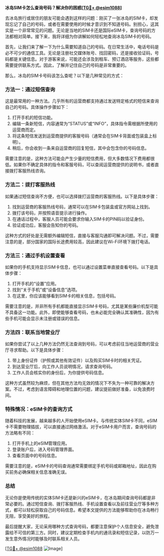 **冰岛SIM卡怎么查询号码？解决你的困惑[[TG💪+ @esim1088](https://t.me/s/esim1088)]**

去冰岛旅行或居住的朋友可能会遇到这样的问题：刚买了一张冰岛的SIM卡，却发现忘记了自己的号码，或者在需要使用的时候才意识到不知道号码。别担心，这其实是一个非常常见的问题。无论是当地的SIM卡还是国际eSIM卡，查询号码的方法都相对简单。接下来，我将详细为你讲解如何轻松地查询冰岛SIM卡的号码。

首先，让我们来了解一下为什么需要知道自己的号码。在日常生活中，电话号码是必不可少的通信工具。无论是注册社交媒体账号、找回密码，还是接收验证码，号码都是关键信息。对于游客来说，可能还会涉及到租车、预订酒店等服务，这些都需要提供联系方式。因此，了解并记住自己的号码是非常重要的。

那么，冰岛的SIM卡号码该怎么查呢？以下是几种常见的方式：

### 方法一：通过短信查询

这是最常用的一种方法。几乎所有的运营商都支持通过发送特定格式的短信来查询自己的号码。具体操作步骤如下：

1. 打开手机的短信功能。
2. 编辑一条新短信，内容通常为“STATUS”或“INFO”，具体指令需根据所使用的运营商而定。
3. 将这条短信发送到运营商提供的客服号码（通常会在SIM卡背面或包装盒上标明）。
4. 稍后，你会收到一条来自运营商的回复短信，其中会包含你的号码信息。

需要注意的是，这种方法可能会产生少量的短信费用，但大多数情况下费用都很低。如果你不确定具体的指令和客服号码，可以查阅运营商提供的说明书，或者直接拨打客服热线咨询。

### 方法二：拨打客服热线

如果通过短信查询不方便，也可以选择拨打运营商的客服热线。以下是具体步骤：

1. 找到运营商的客服热线号码，通常可以在SIM卡包装盒或官方网站上找到。
2. 拨打该号码，并按照语音提示进行操作。
3. 在通话过程中，客服人员可能会要求你输入SIM卡的PIN码以验证身份。
4. 验证成功后，客服会告知你的号码。

这种方式的好处是无需额外编辑短信，直接与客服沟通即可解决问题。不过，需要注意的是，部分国家的国际长途费用较高，因此建议在Wi-Fi环境下拨打电话。

### 方法三：通过手机设置查看

如果你的手机支持显示SIM卡信息，也可以通过设置菜单直接查看号码。以下是具体步骤：

1. 打开手机的“设置”应用。
2. 找到“关于手机”或“设备信息”选项。
3. 在这里，你应该能够看到SIM卡的相关信息，包括号码。

需要注意的是，并非所有手机都能直接显示SIM卡号码，尤其是某些廉价机型可能不具备这一功能。此外，即使能够查看号码，也未必能完全确认其准确性，因为有些手机可能会显示未注册或错误的信息。

### 方法四：联系当地营业厅

如果你尝试了以上几种方法仍然无法查询到号码，可以考虑前往当地运营商的营业厅寻求帮助。以下是具体步骤：

1. 带上身份证件（护照或其他有效证件）以及购买SIM卡时的相关凭证。
2. 到达营业厅后，向工作人员说明情况，请求查询号码。
3. 工作人员会核实你的身份后，为你提供号码信息。

这种方式虽然较为麻烦，但在其他方法均无效的情况下不失为一种可靠的解决方案。不过，考虑到语言障碍和地理位置的问题，建议提前做好准备，以免浪费时间。

### 特殊情况：eSIM卡的查询方式

随着科技的发展，越来越多的人开始使用eSIM卡。与传统实体SIM卡不同，eSIM卡不需要物理插拔，可以直接通过网络激活。对于eSIM卡用户而言，查询号码的方法略有不同：

1. 打开手机上的eSIM管理应用。
2. 登录账户后，进入号码管理界面。
3. 查看页面中的号码信息。

需要注意的是，eSIM卡的号码查询通常需要绑定手机号码或邮箱地址，因此在购买前务必确保相关信息准确无误。

### 总结

无论你是使用传统的实体SIM卡还是新兴的eSIM卡，在冰岛期间查询号码都是非常必要的。通过短信查询、拨打客服热线、手机设置查看以及前往营业厅等多种方式，都可以轻松获取自己的号码信息。希望本文提供的方法能够帮助你在冰岛畅行无阻，享受美好的旅程。

最后提醒大家，无论采用哪种方式查询号码，都要注意保护个人信息安全，避免泄露给不可信的第三方。同时，建议定期检查手机内的通讯录和短信记录，以防万一发生意外情况时能够及时联系相关人员。

[[TG💪+ @esim1088](https://t.me/s/esim1088) ![Image](https://i.postimg.cc/4NQfJmqS/Snipaste-2025-05-13-00-14-12.png)]